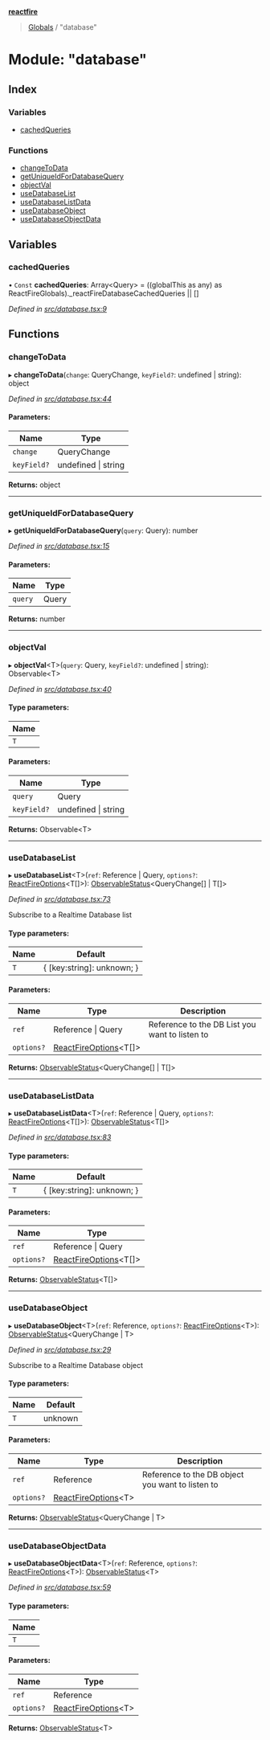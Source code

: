 **[reactfire](../README.md)**

> [Globals](../globals.md) / "database"

# Module: "database"

## Index

### Variables

* [cachedQueries](_database_.md#cachedqueries)

### Functions

* [changeToData](_database_.md#changetodata)
* [getUniqueIdForDatabaseQuery](_database_.md#getuniqueidfordatabasequery)
* [objectVal](_database_.md#objectval)
* [useDatabaseList](_database_.md#usedatabaselist)
* [useDatabaseListData](_database_.md#usedatabaselistdata)
* [useDatabaseObject](_database_.md#usedatabaseobject)
* [useDatabaseObjectData](_database_.md#usedatabaseobjectdata)

## Variables

### cachedQueries

• `Const` **cachedQueries**: Array\<Query> = ((globalThis as any) as ReactFireGlobals).\_reactFireDatabaseCachedQueries \|\| []

*Defined in [src/database.tsx:9](https://github.com/FirebaseExtended/reactfire/blob/master/src/database.tsx#L9)*

## Functions

### changeToData

▸ **changeToData**(`change`: QueryChange, `keyField?`: undefined \| string): object

*Defined in [src/database.tsx:44](https://github.com/FirebaseExtended/reactfire/blob/master/src/database.tsx#L44)*

#### Parameters:

Name | Type |
------ | ------ |
`change` | QueryChange |
`keyField?` | undefined \| string |

**Returns:** object

___

### getUniqueIdForDatabaseQuery

▸ **getUniqueIdForDatabaseQuery**(`query`: Query): number

*Defined in [src/database.tsx:15](https://github.com/FirebaseExtended/reactfire/blob/master/src/database.tsx#L15)*

#### Parameters:

Name | Type |
------ | ------ |
`query` | Query |

**Returns:** number

___

### objectVal

▸ **objectVal**\<T>(`query`: Query, `keyField?`: undefined \| string): Observable\<T>

*Defined in [src/database.tsx:40](https://github.com/FirebaseExtended/reactfire/blob/master/src/database.tsx#L40)*

#### Type parameters:

Name |
------ |
`T` |

#### Parameters:

Name | Type |
------ | ------ |
`query` | Query |
`keyField?` | undefined \| string |

**Returns:** Observable\<T>

___

### useDatabaseList

▸ **useDatabaseList**\<T>(`ref`: Reference \| Query, `options?`: [ReactFireOptions](../interfaces/_index_.reactfireoptions.md)\<T[]>): [ObservableStatus](../interfaces/_useobservable_.observablestatus.md)\<QueryChange[] \| T[]>

*Defined in [src/database.tsx:73](https://github.com/FirebaseExtended/reactfire/blob/master/src/database.tsx#L73)*

Subscribe to a Realtime Database list

#### Type parameters:

Name | Default |
------ | ------ |
`T` | { [key:string]: unknown;  } |

#### Parameters:

Name | Type | Description |
------ | ------ | ------ |
`ref` | Reference \| Query | Reference to the DB List you want to listen to |
`options?` | [ReactFireOptions](../interfaces/_index_.reactfireoptions.md)\<T[]> |   |

**Returns:** [ObservableStatus](../interfaces/_useobservable_.observablestatus.md)\<QueryChange[] \| T[]>

___

### useDatabaseListData

▸ **useDatabaseListData**\<T>(`ref`: Reference \| Query, `options?`: [ReactFireOptions](../interfaces/_index_.reactfireoptions.md)\<T[]>): [ObservableStatus](../interfaces/_useobservable_.observablestatus.md)\<T[]>

*Defined in [src/database.tsx:83](https://github.com/FirebaseExtended/reactfire/blob/master/src/database.tsx#L83)*

#### Type parameters:

Name | Default |
------ | ------ |
`T` | { [key:string]: unknown;  } |

#### Parameters:

Name | Type |
------ | ------ |
`ref` | Reference \| Query |
`options?` | [ReactFireOptions](../interfaces/_index_.reactfireoptions.md)\<T[]> |

**Returns:** [ObservableStatus](../interfaces/_useobservable_.observablestatus.md)\<T[]>

___

### useDatabaseObject

▸ **useDatabaseObject**\<T>(`ref`: Reference, `options?`: [ReactFireOptions](../interfaces/_index_.reactfireoptions.md)\<T>): [ObservableStatus](../interfaces/_useobservable_.observablestatus.md)\<QueryChange \| T>

*Defined in [src/database.tsx:29](https://github.com/FirebaseExtended/reactfire/blob/master/src/database.tsx#L29)*

Subscribe to a Realtime Database object

#### Type parameters:

Name | Default |
------ | ------ |
`T` | unknown |

#### Parameters:

Name | Type | Description |
------ | ------ | ------ |
`ref` | Reference | Reference to the DB object you want to listen to |
`options?` | [ReactFireOptions](../interfaces/_index_.reactfireoptions.md)\<T> |   |

**Returns:** [ObservableStatus](../interfaces/_useobservable_.observablestatus.md)\<QueryChange \| T>

___

### useDatabaseObjectData

▸ **useDatabaseObjectData**\<T>(`ref`: Reference, `options?`: [ReactFireOptions](../interfaces/_index_.reactfireoptions.md)\<T>): [ObservableStatus](../interfaces/_useobservable_.observablestatus.md)\<T>

*Defined in [src/database.tsx:59](https://github.com/FirebaseExtended/reactfire/blob/master/src/database.tsx#L59)*

#### Type parameters:

Name |
------ |
`T` |

#### Parameters:

Name | Type |
------ | ------ |
`ref` | Reference |
`options?` | [ReactFireOptions](../interfaces/_index_.reactfireoptions.md)\<T> |

**Returns:** [ObservableStatus](../interfaces/_useobservable_.observablestatus.md)\<T>
